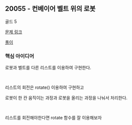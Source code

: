 ## 20055 - 컨베이어 벨트 위의 로봇

골드 5

[문제 링크](https://www.acmicpc.net/problem/20055)

[풀이](https://github.com/ooosj/Coding-test-study/blob/main/week-2/osj/%5Bboj%5D%2020055.py)

### 핵심 아이디어

로봇과 벨트를 다른 리스트를 이용하여 구현한다.

<br>

리스트의 회전은 rotate() 이용하여 구현하고

로봇이 한 칸 움직이는 과정과 로봇을 올리는 과정을 나눠서 처리한다.

<br>

리스트를 회전해야한다면 rotate 함수를 잘 이용해보자

